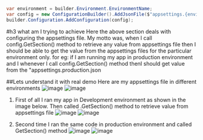 
```csharp
var environment = builder.Environment.EnvironmentName;
var config = new ConfigurationBuilder().AddJsonFile($"appsettings.{environment}.json", optional: false).Build();
builder.Configuration.AddConfiguration(config);
```
#h3 what am I trying to achieve
Here the above section deals with configuring the appsettings file.
My motto was, when I call config.GetSection() method to retrieve any value from appsettings file then I should be able to get the value from the appsettings files for the particular environment only.
for eg: if I am running my app in production environment and I whenever I call config.GetSection() method thenI should get value from the "appsettings.production.json

##Lets understand it with real demo
Here are my appsettings file in different environments
![image](https://github.com/user-attachments/assets/d78c6aeb-d02a-4c36-a9d8-42c7edd4ff6c)  ![image](https://github.com/user-attachments/assets/cd3249fc-f772-4ba3-875b-6a12a54acbd0)


1. First of all  I ran my app in Development environment as shown in the image below. Then called .GetSection() method to retrieve value from appsettings file
   ![image](https://github.com/user-attachments/assets/302efdff-b3d4-4091-96ec-021bc767f101)   ![image](https://github.com/user-attachments/assets/04bda86a-3c69-4780-8e25-4b876c66a5da)

2. Second time I ran the same code in production environment and called GetSection() method
![image](https://github.com/user-attachments/assets/8919a51c-13da-43ca-8991-d77156430ff0) ![image](https://github.com/user-attachments/assets/d35e703b-140c-4c89-bcc8-f0dd2751a430)






